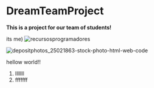 # DreamTeamProject
**This is a project for our team of students!**

its me)
![recursosprogramadores](https://user-images.githubusercontent.com/84594939/180607048-e9b5d62c-b1e4-4a0a-824d-36df757e9735.png)

![depositphotos_25021863-stock-photo-html-web-code](https://user-images.githubusercontent.com/84594939/181491701-86c9eacf-ef84-4610-a3fd-37a78efe0492.jpg)

hellow world!!

1. lllllll
1. fffffff

